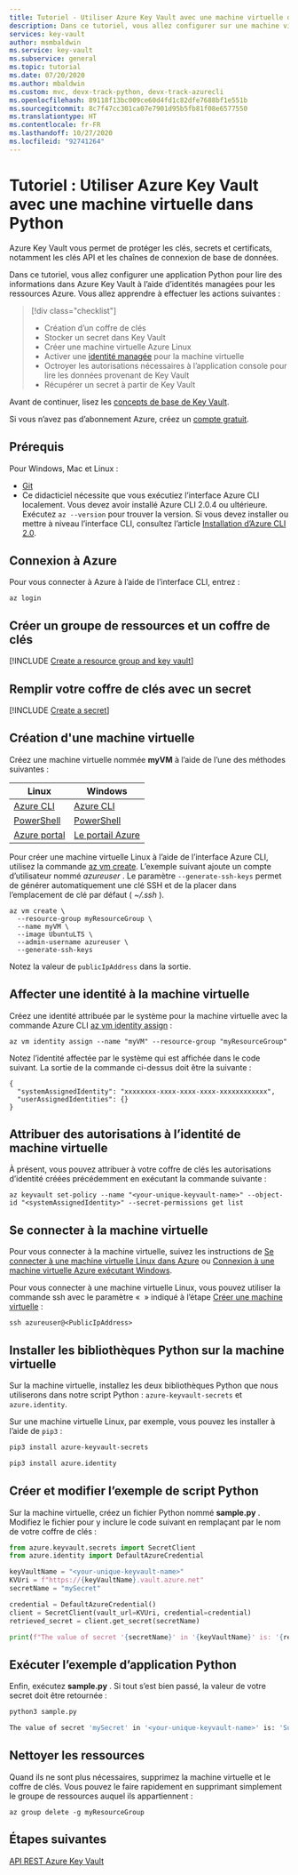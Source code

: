 ```yaml
---
title: Tutoriel - Utiliser Azure Key Vault avec une machine virtuelle dans Python | Microsoft Docs
description: Dans ce tutoriel, vous allez configurer sur une machine virtuelle une application Python pour lire un secret dans votre coffre de clés.
services: key-vault
author: msmbaldwin
ms.service: key-vault
ms.subservice: general
ms.topic: tutorial
ms.date: 07/20/2020
ms.author: mbaldwin
ms.custom: mvc, devx-track-python, devx-track-azurecli
ms.openlocfilehash: 89118f13bc009ce60d4fd1c82dfe7688bf1e551b
ms.sourcegitcommit: 8c7f47cc301ca07e7901d95b5fb81f08e6577550
ms.translationtype: HT
ms.contentlocale: fr-FR
ms.lasthandoff: 10/27/2020
ms.locfileid: "92741264"
---
```

# <a name="tutorial-use-azure-key-vault-with-a-virtual-machine-in-python"></a>Tutoriel : Utiliser Azure Key Vault avec une machine virtuelle dans Python

Azure Key Vault vous permet de protéger les clés, secrets et certificats, notamment les clés API et les chaînes de connexion de base de données.

Dans ce tutoriel, vous allez configurer une application Python pour lire des informations dans Azure Key Vault à l’aide d’identités managées pour les ressources Azure. Vous allez apprendre à effectuer les actions suivantes :

> [!div class="checklist"]
> * Création d’un coffre de clés
> * Stocker un secret dans Key Vault
> * Créer une machine virtuelle Azure Linux
> * Activer une [identité managée](../../active-directory/managed-identities-azure-resources/overview.md) pour la machine virtuelle
> * Octroyer les autorisations nécessaires à l’application console pour lire les données provenant de Key Vault
> * Récupérer un secret à partir de Key Vault

Avant de continuer, lisez les [concepts de base de Key Vault](basic-concepts.md). 

Si vous n’avez pas d’abonnement Azure, créez un [compte gratuit](https://azure.microsoft.com/free/?WT.mc_id=A261C142F).

## <a name="prerequisites"></a>Prérequis

Pour Windows, Mac et Linux :
  * [Git](https://git-scm.com/downloads)
  * Ce didacticiel nécessite que vous exécutiez l’interface Azure CLI localement. Vous devez avoir installé Azure CLI 2.0.4 ou ultérieure. Exécutez `az --version` pour trouver la version. Si vous devez installer ou mettre à niveau l’interface CLI, consultez l’article [Installation d’Azure CLI 2.0](/cli/azure/install-azure-cli).

## <a name="log-in-to-azure"></a>Connexion à Azure

Pour vous connecter à Azure à l’aide de l’interface CLI, entrez :

```azurecli
az login
```

## <a name="create-a-resource-group-and-key-vault"></a>Créer un groupe de ressources et un coffre de clés

[!INCLUDE [Create a resource group and key vault](../../../includes/key-vault-rg-kv-creation.md)]

## <a name="populate-your-key-vault-with-a-secret"></a>Remplir votre coffre de clés avec un secret

[!INCLUDE [Create a secret](../../../includes/key-vault-create-secret.md)]

## <a name="create-a-virtual-machine"></a>Création d'une machine virtuelle

Créez une machine virtuelle nommée **myVM** à l’aide de l’une des méthodes suivantes :

| Linux | Windows |
|--|--|
| [Azure CLI](../../virtual-machines/linux/quick-create-cli.md) | [Azure CLI](../../virtual-machines/windows/quick-create-cli.md) |
| [PowerShell](../../virtual-machines/linux/quick-create-powershell.md) | [PowerShell](../../virtual-machines/windows/quick-create-powershell.md) |
| [Azure portal](../../virtual-machines/linux/quick-create-portal.md) | [Le portail Azure](../../virtual-machines/windows/quick-create-portal.md) |

Pour créer une machine virtuelle Linux à l’aide de l’interface Azure CLI, utilisez la commande [az vm create](/cli/azure/vm).  L’exemple suivant ajoute un compte d’utilisateur nommé *azureuser* . Le paramètre `--generate-ssh-keys` permet de générer automatiquement une clé SSH et de la placer dans l’emplacement de clé par défaut ( *~/.ssh* ). 

```azurecli-interactive
az vm create \
  --resource-group myResourceGroup \
  --name myVM \
  --image UbuntuLTS \
  --admin-username azureuser \
  --generate-ssh-keys
```

Notez la valeur de `publicIpAddress` dans la sortie.

## <a name="assign-an-identity-to-the-vm"></a>Affecter une identité à la machine virtuelle

Créez une identité attribuée par le système pour la machine virtuelle avec la commande Azure CLI [az vm identity assign](/cli/azure/vm/identity?view=azure-cli-latest#az-vm-identity-assign) :

```azurecli
az vm identity assign --name "myVM" --resource-group "myResourceGroup"
```

Notez l’identité affectée par le système qui est affichée dans le code suivant. La sortie de la commande ci-dessus doit être la suivante : 

```output
{
  "systemAssignedIdentity": "xxxxxxxx-xxxx-xxxx-xxxx-xxxxxxxxxxxx",
  "userAssignedIdentities": {}
}
```

## <a name="assign-permissions-to-the-vm-identity"></a>Attribuer des autorisations à l’identité de machine virtuelle

À présent, vous pouvez attribuer à votre coffre de clés les autorisations d’identité créées précédemment en exécutant la commande suivante :

```azurecli
az keyvault set-policy --name "<your-unique-keyvault-name>" --object-id "<systemAssignedIdentity>" --secret-permissions get list
```

## <a name="log-in-to-the-vm"></a>Se connecter à la machine virtuelle

Pour vous connecter à la machine virtuelle, suivez les instructions de [Se connecter à une machine virtuelle Linux dans Azure](../../virtual-machines/linux/login-using-aad.md) ou [Connexion à une machine virtuelle Azure exécutant Windows](../../virtual-machines/windows/connect-logon.md).


Pour vous connecter à une machine virtuelle Linux, vous pouvez utiliser la commande ssh avec le paramètre « <publicIpAddress> » indiqué à l’étape [Créer une machine virtuelle](#create-a-virtual-machine) :

```terminal
ssh azureuser@<PublicIpAddress>
```

## <a name="install-python-libraries-on-the-vm"></a>Installer les bibliothèques Python sur la machine virtuelle

Sur la machine virtuelle, installez les deux bibliothèques Python que nous utiliserons dans notre script Python : `azure-keyvault-secrets` et `azure.identity`.  

Sur une machine virtuelle Linux, par exemple, vous pouvez les installer à l’aide de `pip3` :

```bash
pip3 install azure-keyvault-secrets

pip3 install azure.identity
```

## <a name="create-and-edit-the-sample-python-script"></a>Créer et modifier l’exemple de script Python

Sur la machine virtuelle, créez un fichier Python nommé **sample.py** . Modifiez le fichier pour y inclure le code suivant en remplaçant <your-unique-keyvault-name> par le nom de votre coffre de clés :

```python
from azure.keyvault.secrets import SecretClient
from azure.identity import DefaultAzureCredential

keyVaultName = "<your-unique-keyvault-name>"
KVUri = f"https://{keyVaultName}.vault.azure.net"
secretName = "mySecret"

credential = DefaultAzureCredential()
client = SecretClient(vault_url=KVUri, credential=credential)
retrieved_secret = client.get_secret(secretName)

print(f"The value of secret '{secretName}' in '{keyVaultName}' is: '{retrieved_secret.value}'")
```

## <a name="run-the-sample-python-app"></a>Exécuter l’exemple d’application Python

Enfin, exécutez **sample.py** . Si tout s’est bien passé, la valeur de votre secret doit être retournée :

```bash
python3 sample.py

The value of secret 'mySecret' in '<your-unique-keyvault-name>' is: 'Success!'
```

## <a name="clean-up-resources"></a>Nettoyer les ressources

Quand ils ne sont plus nécessaires, supprimez la machine virtuelle et le coffre de clés.  Vous pouvez le faire rapidement en supprimant simplement le groupe de ressources auquel ils appartiennent :

```azurecli
az group delete -g myResourceGroup
```

## <a name="next-steps"></a>Étapes suivantes

[API REST Azure Key Vault](https://docs.microsoft.com/rest/api/keyvault/)
